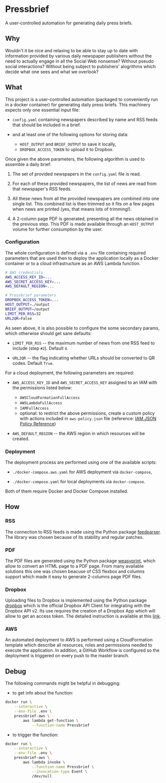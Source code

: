 # Pressbrief

A user-controlled automation for generating daily press briefs.

## Why

Wouldn't it be nice and relaxing to be able to stay up to date with information provided by various daily newspaper publishers without the need to actually engage in all the Social Web nonsense? Without pseudo social interactions? Without being subject to publishers' alogrithms which decide what one sees and what we overlook?

## What

This project is a user-controlled automation (packaged to conveniently run in a docker container) for generating daily press briefs. This machinery expects only one essential input file:

- `config.yaml` containing newspapers described by name and RSS feeds that should be included in a brief.

- and at least one of the following options for storing data:
    - `HOST_OUTPUT` and `BRIEF_OUTPUT` to save it locally,
    - `DROPBOX_ACCESS_TOKEN` to upload it to Dropbox.

Once given the above parameters, the following algorithm is used to assemble a daily brief:

1. The set of provided newspapers in the `config.yaml` file is read.

2. For each of these provided newspapers, the list of news are read from that newspaper's RSS feeds.

3. All these news from all the provided newspapers are combined into one single list. This combined list is then trimmed so it fits on a few pages when news are printed (yes, that means lots of trimming!).

4. A 2-column page PDF is generated, presenting all the news obtained in the previous step. This PDF is made available through an `HOST_OUTPUT` volume for further consumption by the user.

### Configuration

The whole configuration is defined via a `.env` file containing required parameters that are used then to deploy the application locally as a Docker container or to a cloud infrastructure as an AWS Lambda function.

```sh
# AWS credentials
AWS_ACCESS_KEY_ID=...
AWS_SECRET_ACCESS_KEY=...
AWS_DEFAULT_REGION=...

# Pressbrief parameters
DROPBOX_ACCESS_TOKEN=...
HOST_OUTPUT=./output
BRIEF_OUTPUT=/output
LIMIT_PER_RSS=32
URL2QR=False
```

As seen above, it is also possible to configure the some secondary params, which otherwise should get sane defaults:

- `LIMIT_PER_RSS` -- the maximum number of news from one RSS feed to include (step `#2`). Default `4`.

- `URL2QR` --  the flag indicating whether URLs should be converted to QR codes. Default `True`.

For a cloud deployment, the following parameters are required:

- `AWS_ACCESS_KEY_ID` and `AWS_SECRET_ACCESS_KEY` assigned to an IAM with the permissions listed below:
    - `AWSCloudFormationFullAccess`
    - `AWSLambdaFullAccess`
    - `IAMFullAccess`
    - optional: to restrict the above permissions, create a custom policy with actions included in `aws-policy.json` file (reference: [IAM JSON Policy Reference](https://docs.aws.amazon.com/IAM/latest/UserGuide/reference_policies.html))

- `AWS_DEFAULT_REGION` -- the AWS region in which resources will be created.

### Deployment

The deployment process are performed using one of the available scripts:

- `./docker-compose.aws.yaml` for AWS deployment via `docker-compose`,

- `./docker-compose.yaml` for local deployments via `docker-compose`.

Both of them require Docker and Docker Compose installed.

## How

### RSS

The connection to RSS feeds is made using the Python package [feedparser](https://github.com/kurtmckee/feedparser). The library was chosen because of its stability and regular patches.

### PDF

The PDF files are generated using the Python package [weasyprint](https://github.com/Kozea/WeasyPrint), which allow to convert an HTML page to a PDF page. From many available solutions this one was chosen beacuse of CSS flexbox and columns support which made it easy to generate 2-columns page PDF files.

### Dropbox

Uploading files to Dropbox is implemented using the Python package [dropbox](https://github.com/dropbox/dropbox-sdk-python) which is the official Dropbox API Client for integrating with the Dropbox API v2. Its use requires the creation of a Dropbox App which will allow to get an access token. The detailed instruction is available at this [link](https://www.dropbox.com/developers/reference/getting-started#app%20console).

### AWS

An automated deployment to AWS is performed using a CloudFormation template which describe all resources, roles and permissions needed to execute the application. In addition, a GitHub Workflow is configured so the deployment is triggered on every push to the master branch.

## Debug

The following commands might be helpful in debugging:

* to get info about the function:
```sh
docker run \
    --interactive \
    --env-file .env \
    pressbrief-aws \
        aws lambda get-function \
            --function-name Pressbrief
```

* to trigger the function:
```sh
docker run \
    --interactive \
    --env-file .env \
    pressbrief-aws \
        aws lambda invoke \
            --function-name Pressbrief \
            --invocation-type Event \
            /dev/null
```